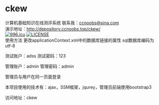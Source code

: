 # ckew
计算机基础知识在线测评系统
联系我：ccnoobs@sina.com
<br>
演示地址：http://depository.ccnoobs.top/ckew/
<br>
[![996.icu](https://img.shields.io/badge/link-996.icu-red.svg)](https://996.icu)
[![LICENSE](https://img.shields.io/badge/license-Anti%20996-blue.svg)](https://github.com/996icu/996.ICU/blob/master/LICENSE)
<br>
使用方法
更改applicationContext.xml中的数据库链接的属性
sql数据库编码为utf-8

测试账户：adss
测试密码：123

管理账户：admin
管理密码：admin

管理员与用户在同一页面登录

本项目使用的技术有：ajax，SSM框架，jqurey，管理员前端使用bootstrap3

访问地址：ckew
